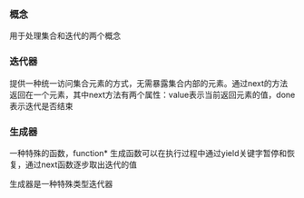 ### 概念

用于处理集合和迭代的两个概念

### 迭代器

提供一种统一访问集合元素的方式，无需暴露集合内部的元素。通过next的方法返回在一个元素，其中next方法有两个属性：value表示当前返回元素的值，done表示迭代是否结束

### 生成器

一种特殊的函数，function* 生成函数可以在执行过程中通过yield关键字暂停和恢复，通过next函数逐步取出迭代的值

生成器是一种特殊类型迭代器

